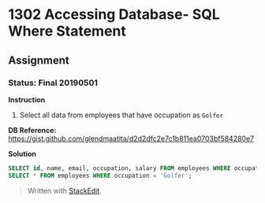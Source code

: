 # 1302 Accessing Database- SQL Where Statement
## Assignment
### Status: Final 20190501

**Instruction**
 1. Select all data from employees that have occupation as `Golfer`

**DB Reference:**
https://gist.github.com/glendmaatita/d2d2dfc2e7c1b811ea0703bf584280e7

**Solution**
```SQL
SELECT id, name, email, occupation, salary FROM employees WHERE occupation = 'Golfer';
SELECT * FROM employees WHERE occupation = 'Golfer';
```

> Written with [StackEdit](https://stackedit.io/).